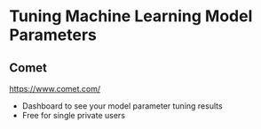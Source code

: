 # Tuning Machine Learning Model Parameters

## Comet
https://www.comet.com/

- Dashboard to see your model parameter tuning results
- Free for single private users
